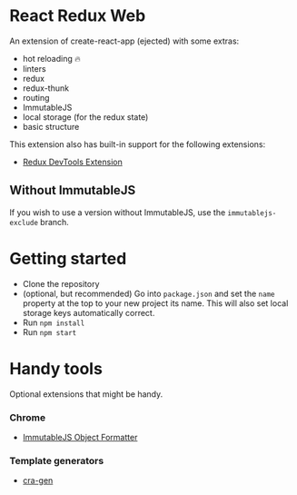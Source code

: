 # React Redux Web

An extension of create-react-app (ejected) with some extras:

- hot reloading :fire:
- linters
- redux
- redux-thunk
- routing
- ImmutableJS
- local storage (for the redux state)
- basic structure

This extension also has built-in support for the following extensions:

- [Redux DevTools Extension](https://github.com/zalmoxisus/redux-devtools-extension#installation)

## Without ImmutableJS

If you wish to use a version without ImmutableJS, use the `immutablejs-exclude` branch.

# Getting started

- Clone the repository
- (optional, but recommended) Go into `package.json` and set the `name` property
  at the top to your new project its name. This will also set local storage keys
  automatically correct.
- Run `npm install`
- Run `npm start`

# Handy tools

Optional extensions that might be handy.

### Chrome

- [ImmutableJS Object Formatter](https://chrome.google.com/webstore/detail/immutablejs-object-format/hgldghadipiblonfkkicmgcbbijnpeog)

### Template generators

- [cra-gen](https://github.com/kkoomen/cra-gen)
